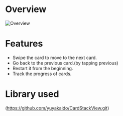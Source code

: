 
# Overview

![Overview](https://github.com/NikunjDave/CardApp/blob/master/card_app.gif)

# Features
* Swipe the card to move to the next card.
* Go back to the previous card.(by tapping previous)
* Restart it from the beginning.
* Track the progress of cards.

# Library used
(https://github.com/yuyakaido/CardStackView.git)

